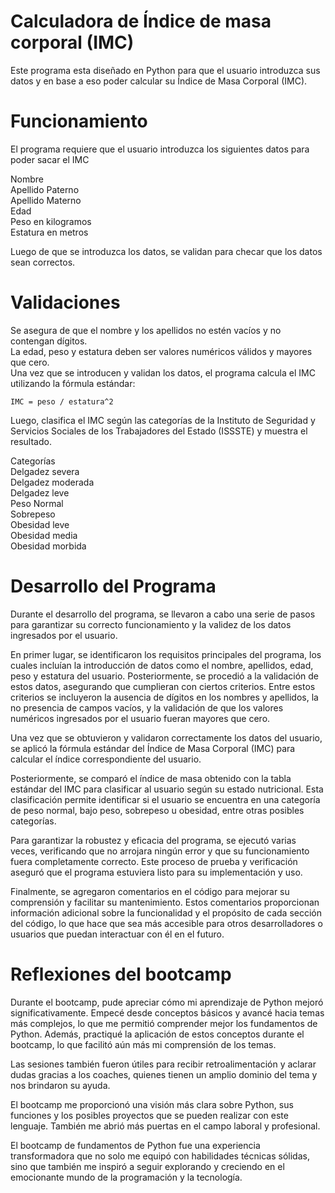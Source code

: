 # Calculadora de Índice de masa corporal (IMC) </h1>
Este programa esta diseñado en Python para que el usuario introduzca sus datos y en base a eso poder calcular su Índice de Masa Corporal (IMC).

# Funcionamiento
El programa requiere que el usuario introduzca los siguientes datos para poder sacar el IMC

Nombre  
Apellido Paterno  
Apellido Materno  
Edad  
Peso en kilogramos  
Estatura en metros 
  
Luego de que se introduzca los datos, se validan para checar que los datos sean correctos.

# Validaciones
Se asegura de que el nombre y los apellidos no estén vacíos y no contengan dígitos.  
La edad, peso y estatura deben ser valores numéricos válidos y mayores que cero.  
Una vez que se introducen y validan los datos, el programa calcula el IMC utilizando la fórmula estándar:

    IMC = peso / estatura^2
Luego, clasifica el IMC según las categorías de la Instituto de Seguridad y Servicios Sociales de los Trabajadores del Estado (ISSSTE) y muestra el resultado.

Categorías  
Delgadez severa  
Delgadez moderada  
Delgadez leve  
Peso Normal  
Sobrepeso  
Obesidad leve  
Obesidad media  
Obesidad morbida  

# Desarrollo del Programa
Durante el desarrollo del programa, se llevaron a cabo una serie de pasos para garantizar su correcto funcionamiento y la validez de los datos ingresados por el usuario.

En primer lugar, se identificaron los requisitos principales del programa, los cuales incluían la introducción de datos como el nombre, apellidos, edad, peso y estatura del usuario. Posteriormente, se procedió a la validación de estos datos, asegurando que cumplieran con ciertos criterios. Entre estos criterios se incluyeron la ausencia de dígitos en los nombres y apellidos, la no presencia de campos vacíos, y la validación de que los valores numéricos ingresados por el usuario fueran mayores que cero.

Una vez que se obtuvieron y validaron correctamente los datos del usuario, se aplicó la fórmula estándar del Índice de Masa Corporal (IMC) para calcular el índice correspondiente del usuario. 

Posteriormente, se comparó el índice de masa obtenido con la tabla estándar del IMC para clasificar al usuario según su estado nutricional. Esta clasificación permite identificar si el usuario se encuentra en una categoría de peso normal, bajo peso, sobrepeso u obesidad, entre otras posibles categorías.

Para garantizar la robustez y eficacia del programa, se ejecutó varias veces, verificando que no arrojara ningún error y que su funcionamiento fuera completamente correcto. Este proceso de prueba y verificación aseguró que el programa estuviera listo para su implementación y uso.

Finalmente, se agregaron comentarios en el código para mejorar su comprensión y facilitar su mantenimiento. Estos comentarios proporcionan información adicional sobre la funcionalidad y el propósito de cada sección del código, lo que hace que sea más accesible para otros desarrolladores o usuarios que puedan interactuar con él en el futuro.

# Reflexiones del bootcamp
Durante el bootcamp, pude apreciar cómo mi aprendizaje de Python mejoró significativamente. Empecé desde conceptos básicos y avancé hacia temas más complejos, lo que me permitió comprender mejor los fundamentos de Python. Además, practiqué la aplicación de estos conceptos durante el bootcamp, lo que facilitó aún más mi comprensión de los temas.

Las sesiones también fueron útiles para recibir retroalimentación y aclarar dudas gracias a los coaches, quienes tienen un amplio dominio del tema y nos brindaron su ayuda.

El bootcamp me proporcionó una visión más clara sobre Python, sus funciones y los posibles proyectos que se pueden realizar con este lenguaje. También me abrió más puertas en el campo laboral y profesional.

El bootcamp de fundamentos de Python fue una experiencia transformadora que no solo me equipó con habilidades técnicas sólidas, sino que también me inspiró a seguir explorando y creciendo en el emocionante mundo de la programación y la tecnología.





